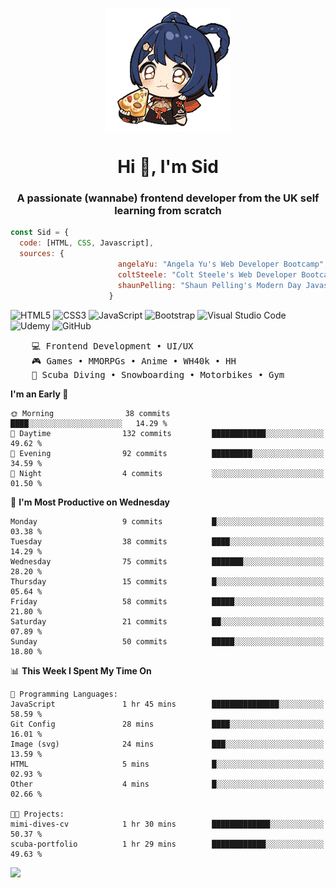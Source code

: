 <p align="center">
<img align="center" src="imgs/HuTaoPizza.gif" alt="Logo">
</p>
<h1 align="center">Hi 👋, I'm Sid</h1>
<h3 align="center">A passionate (wannabe) frontend developer from the UK self learning from scratch</h3>


```javascript
const Sid = {
  code: [HTML, CSS, Javascript],
  sources: {
                        angelaYu: "Angela Yu's Web Developer Bootcamp",
                        coltSteele: "Colt Steele's Web Developer Bootcamp",
                        shaunPelling: "Shaun Pelling's Modern Day Javascript"
                      }
```

![HTML5](https://img.shields.io/badge/html5-%23E34F26.svg?style=for-the-badge&logo=html5&logoColor=white)
![CSS3](https://img.shields.io/badge/css3-%231572B6.svg?style=for-the-badge&logo=css3&logoColor=white)
![JavaScript](https://img.shields.io/badge/javascript-%23323330.svg?style=for-the-badge&logo=javascript&logoColor=%23F7DF1E)
![Bootstrap](https://img.shields.io/badge/bootstrap-%238511FA.svg?style=for-the-badge&logo=bootstrap&logoColor=white)
![Visual Studio Code](https://img.shields.io/badge/Visual%20Studio%20Code-0078d7.svg?style=for-the-badge&logo=visual-studio-code&logoColor=white)
![Udemy](https://img.shields.io/badge/Udemy-A435F0?style=for-the-badge&logo=Udemy&logoColor=white)
![GitHub](https://img.shields.io/badge/github-%23121011.svg?style=for-the-badge&logo=github&logoColor=white)

<pre>
    💻 Frontend Development • UI/UX 
    🎮 Games • MMORPGs • Anime • WH40k • HH 
    💪 Scuba Diving • Snowboarding • Motorbikes • Gym
</pre>

<!--START_SECTION:waka-->
**I'm an Early 🐤** 

```text
🌞 Morning                38 commits          ████░░░░░░░░░░░░░░░░░░░░░   14.29 % 
🌆 Daytime                132 commits         ████████████░░░░░░░░░░░░░   49.62 % 
🌃 Evening                92 commits          █████████░░░░░░░░░░░░░░░░   34.59 % 
🌙 Night                  4 commits           ░░░░░░░░░░░░░░░░░░░░░░░░░   01.50 % 
```
📅 **I'm Most Productive on Wednesday** 

```text
Monday                   9 commits           █░░░░░░░░░░░░░░░░░░░░░░░░   03.38 % 
Tuesday                  38 commits          ████░░░░░░░░░░░░░░░░░░░░░   14.29 % 
Wednesday                75 commits          ███████░░░░░░░░░░░░░░░░░░   28.20 % 
Thursday                 15 commits          █░░░░░░░░░░░░░░░░░░░░░░░░   05.64 % 
Friday                   58 commits          █████░░░░░░░░░░░░░░░░░░░░   21.80 % 
Saturday                 21 commits          ██░░░░░░░░░░░░░░░░░░░░░░░   07.89 % 
Sunday                   50 commits          █████░░░░░░░░░░░░░░░░░░░░   18.80 % 
```


📊 **This Week I Spent My Time On** 

```text
💬 Programming Languages: 
JavaScript               1 hr 45 mins        ███████████████░░░░░░░░░░   58.59 % 
Git Config               28 mins             ████░░░░░░░░░░░░░░░░░░░░░   16.01 % 
Image (svg)              24 mins             ███░░░░░░░░░░░░░░░░░░░░░░   13.59 % 
HTML                     5 mins              █░░░░░░░░░░░░░░░░░░░░░░░░   02.93 % 
Other                    4 mins              █░░░░░░░░░░░░░░░░░░░░░░░░   02.66 % 

🐱‍💻 Projects: 
mimi-dives-cv            1 hr 30 mins        █████████████░░░░░░░░░░░░   50.37 % 
scuba-portfolio          1 hr 29 mins        ████████████░░░░░░░░░░░░░   49.63 % 
```


<!--END_SECTION:waka-->

<a href="">![](https://komarev.com/ghpvc/?username=sedaryildirim&style=for-the-badge)</a>
